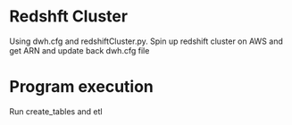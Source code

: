 # Redshft Cluster
Using dwh.cfg and redshiftCluster.py. Spin up redshift cluster on AWS and get ARN and update back dwh.cfg file

# Program execution
Run create_tables and etl
